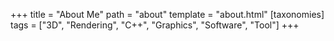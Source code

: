 +++
title = "About Me"
path = "about"
template = "about.html"
[taxonomies]
tags = ["3D", "Rendering", "C++", "Graphics", "Software", "Tool"]
+++
